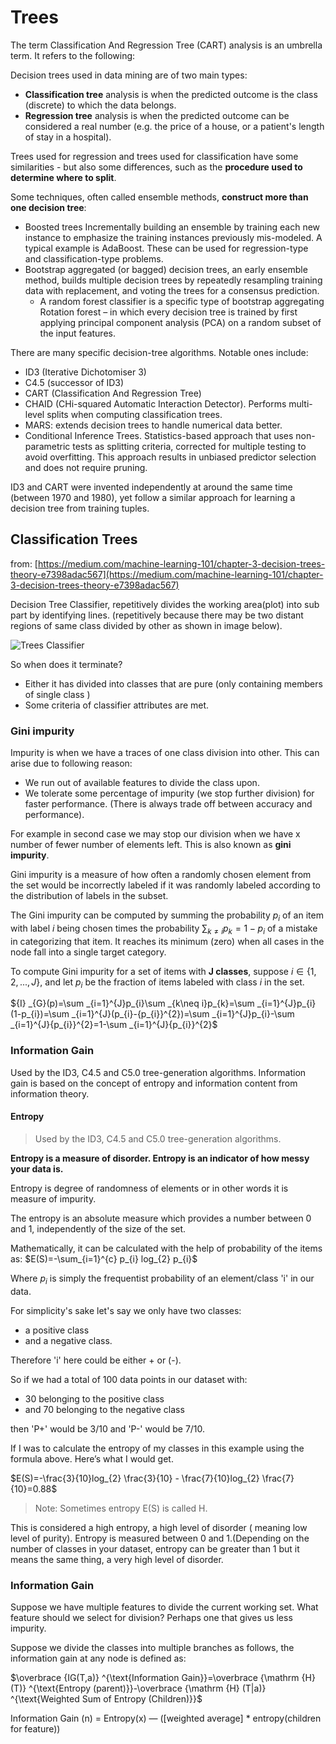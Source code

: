 # Trees

The term Classification And Regression Tree (CART) analysis is an umbrella term. It refers to the following:

Decision trees used in data mining are of two main types:

- **Classification tree** analysis is when the predicted outcome is the class (discrete) to which the data belongs.
- **Regression tree** analysis is when the predicted outcome can be considered a real number (e.g. the price of a house, or a patient's length of stay in a hospital).

Trees used for regression and trees used for classification have some similarities - but also some differences, such as the **procedure used to determine where to split**.

Some techniques, often called ensemble methods, **construct more than one decision tree**:

- Boosted trees Incrementally building an ensemble by training each new instance to emphasize the training instances previously mis-modeled. A typical example is AdaBoost. These can be used for regression-type and classification-type problems.
- Bootstrap aggregated (or bagged) decision trees, an early ensemble method, builds multiple decision trees by repeatedly resampling training data with replacement, and voting the trees for a consensus prediction.
  - A random forest classifier is a specific type of bootstrap aggregating
Rotation forest – in which every decision tree is trained by first applying principal component analysis (PCA) on a random subset of the input features.

There are many specific decision-tree algorithms. Notable ones include:

- ID3 (Iterative Dichotomiser 3)
- C4.5 (successor of ID3)
- CART (Classification And Regression Tree)
- CHAID (CHi-squared Automatic Interaction Detector). Performs multi-level splits when computing classification trees.
- MARS: extends decision trees to handle numerical data better.
- Conditional Inference Trees. Statistics-based approach that uses non-parametric tests as splitting criteria, corrected for multiple testing to avoid overfitting. This approach results in unbiased predictor selection and does not require pruning.

ID3 and CART were invented independently at around the same time (between 1970 and 1980), yet follow a similar approach for learning a decision tree from training tuples.


## Classification Trees

from: [https://medium.com/machine-learning-101/chapter-3-decision-trees-theory-e7398adac567](https://medium.com/machine-learning-101/chapter-3-decision-trees-theory-e7398adac567)

Decision Tree Classifier, repetitively divides the working area(plot) into sub part by identifying lines. (repetitively because there may be two distant regions of same class divided by other as shown in image below).

![Trees Classifier](img/classifier.png)

So when does it terminate?

- Either it has divided into classes that are pure (only containing members of single class )
- Some criteria of classifier attributes are met.

### Gini impurity

Impurity is when we have a traces of one class division into other. This can arise due to following reason:

- We run out of available features to divide the class upon.
- We tolerate some percentage of impurity (we stop further division) for faster performance. (There is always trade off between accuracy and performance).

For example in second case we may stop our division when we have x number of fewer number of elements left. This is also known as **gini impurity**.

Gini impurity is a measure of how often a randomly chosen element from the set would be incorrectly labeled if it was randomly labeled according to the distribution of labels in the subset. 

The Gini impurity can be computed by summing the probability $p_{i}$ of an item with label $i$ being chosen times the probability $\sum _{k\neq i}p_{k}=1-p_{i}$ of a mistake in categorizing that item. It reaches its minimum (zero) when all cases in the node fall into a single target category.

To compute Gini impurity for a set of items with **J classes**, suppose $i\in \{1,2,...,J\}$, and let $p_{i}$ be the fraction of items labeled with class $i$ in the set.

${I} _{G}(p)=\sum _{i=1}^{J}p_{i}\sum _{k\neq i}p_{k}=\sum _{i=1}^{J}p_{i}(1-p_{i})=\sum _{i=1}^{J}(p_{i}-{p_{i}}^{2})=\sum _{i=1}^{J}p_{i}-\sum _{i=1}^{J}{p_{i}}^{2}=1-\sum _{i=1}^{J}{p_{i}}^{2}$

### Information Gain

Used by the ID3, C4.5 and C5.0 tree-generation algorithms. Information gain is based on the concept of entropy and information content from information theory.


#### Entropy

> Used by the ID3, C4.5 and C5.0 tree-generation algorithms.

**Entropy is a measure of disorder. Entropy is an indicator of how messy your data is.**

Entropy is degree of randomness of elements or in other words it is measure of impurity.

The entropy is an absolute measure which provides a number between 0 and 1, independently of the size of the set.

Mathematically, it can be calculated with the help of probability of the items as:
$E(S)=-\sum_{i=1}^{c} p_{i} log_{2} p_{i}$


Where $p_{i}$ is simply the frequentist probability of an element/class 'i' in our data.

For simplicity's sake let's say we only have two classes:
- a positive class
- and a negative class.

Therefore 'i' here could be either + or (-).

So if we had a total of 100 data points in our dataset with:
- 30 belonging to the positive class
- and 70 belonging to the negative class

then 'P+' would be 3/10 and 'P-' would be 7/10.

If I was to calculate the entropy of my classes in this example using the formula above. Here’s what I would get.

$E(S)=-\frac{3}{10}log_{2} \frac{3}{10} - \frac{7}{10}log_{2} \frac{7}{10}=0.88$

> Note: Sometimes entropy E(S) is called H. 

This is considered a high entropy, a high level of disorder ( meaning low level of purity). Entropy is measured between 0 and 1.(Depending on the number of classes in your dataset, entropy can be greater than 1 but it means the same thing, a very high level of disorder.

### Information Gain

Suppose we have multiple features to divide the current working set. What feature should we select for division? Perhaps one that gives us less impurity.

Suppose we divide the classes into multiple branches as follows, the information gain at any node is defined as:


$\overbrace {IG(T,a)} ^{\text{Information Gain}}=\overbrace {\mathrm {H} (T)} ^{\text{Entropy (parent)}}-\overbrace {\mathrm {H} (T|a)} ^{\text{Weighted Sum of Entropy (Children)}}$

Information Gain (n) =  Entropy(x) — ([weighted average] * entropy(children for feature))
